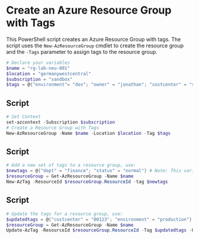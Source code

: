 # Create an Azure Resource Group with Tags

This PowerShell script creates an Azure Resource Group with tags. The script uses the `New-AzResourceGroup` cmdlet to create the resource group and the `-Tags` parameter to assign tags to the resource group.

```powershell
# Declare your variables
$name = "rg-lab-neu-001"
$location = "germanywestcentral"
$subscription = "sandbox"
$tags = @{"environment"= "dev"; "owner" = "jonathan"; "costcenter" = "shared"; "application" = "demo"; "workload" = "demo"; "sla" = ""; "backup-policy" = ""; "maint-window" = ""; "technical-contact" = "someone@somewhere.com"}
```

## Script

```powershell
# Set Context
set-azcontext -Subscription $subscription
# Create a Resource Group with Tags
New-AzResourceGroup -Name $name -Location $location -Tag $tags
```

## Script

```powershell
# Add a new set of tags to a resource group, use:
$newtags = @{"dept" = "finance"; "status" = "normal"} # Note: This variable must also include all of the tags which are being enforced by Azure Policy.
$resourceGroup = Get-AzResourceGroup -Name $name
New-AzTag -ResourceId $resourceGroup.ResourceId -tag $newtags
```

## Script

```powershell
# Update the tags for a resource group, use:
$updatedtags = @{"costcenter" = "00123"; "environment" = "production"}
$resourceGroup = Get-AzResourceGroup -Name $name
Update-AzTag -ResourceId $resourceGroup.ResourceId -Tag $updatedtags -Operation Merge
```
